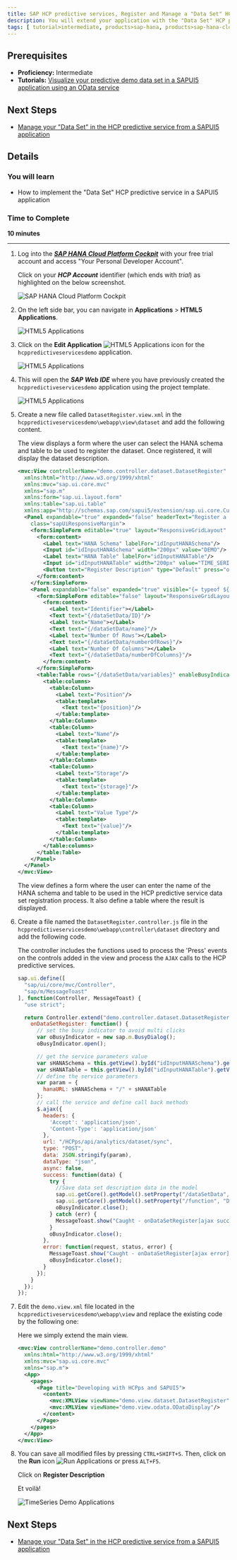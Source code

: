 ```yaml
---
title: SAP HCP predictive services, Register and Manage a "Data Set" HCP predictive service from a SAPUI5 application
description: You will extend your application with the "Data Set" HCP predictive service
tags: [ tutorial>intermediate, products>sap-hana, products>sap-hana-cloud-platform, products>sap-hana-cloud-platform-predictive-services, topic>predictive, topic>sapui5 ]
---
```


## Prerequisites
  - **Proficiency:** Intermediate
  - **Tutorials:** [Visualize your predictive demo data set in a SAPUI5 application using an  OData service](http://go.sap.com/developer/tutorials/hcpps-sapui5-odata.html)

## Next Steps
  - [Manage your "Data Set" in the HCP predictive service from a SAPUI5 application](http://go.sap.com/developer/tutorials/hcpps-sapui5-ps-dataset-manage.html)

## Details
### You will learn
  - How to implement the  "Data Set" HCP predictive service in a SAPUI5 application

### Time to Complete
  **10 minutes**

---

1. Log into the [***SAP HANA Cloud Platform Cockpit***](http://account.hanatrial.ondemand.com/cockpit) with your free trial account and access "Your Personal Developer Account".

    Click on your ***HCP Account*** identifier (which ends with *trial*) as highlighted on the below screenshot.

    ![SAP HANA Cloud Platform Cockpit](1.png)

1. On the left side bar, you can navigate in **Applications** > **HTML5 Applications**.

    ![HTML5 Applications](2.png)

1. Click on the **Edit Application** ![HTML5 Applications](3-1.png) icon for the `hcppredictiveservicesdemo` application.

    ![HTML5 Applications](3.png)

1. This will open the ***SAP Web IDE*** where you have previously created the `hcppredictiveservicesdemo` application using the project template.

    ![HTML5 Applications](4.png)

1. Create a new file called `DatasetRegister.view.xml` in the `hcppredictiveservicesdemo\webapp\view\dataset` and add the following content.

    The view displays a form where the user can select the HANA schema and table to be used to register the dataset.
    Once registered, it will display the dataset description.

    ```XML
    <mvc:View controllerName="demo.controller.dataset.DatasetRegister"
      xmlns:html="http://www.w3.org/1999/xhtml"
      xmlns:mvc="sap.ui.core.mvc"
      xmlns="sap.m"
      xmlns:form="sap.ui.layout.form"
      xmlns:table="sap.ui.table"
      xmlns:app="http://schemas.sap.com/sapui5/extension/sap.ui.core.CustomData/1">
      <Panel expandable="true" expanded="false" headerText="Register a Data Set in the HCP predictive services" width="auto"
        class="sapUiResponsiveMargin">
        <form:SimpleForm editable="true" layout="ResponsiveGridLayout" class="editableForm">
          <form:content>
            <Label text="HANA Schema" labelFor="idInputHANASchema"/>
            <Input id="idInputHANASchema" width="200px" value="DEMO"/>
            <Label text="HANA Table" labelFor="idInputHANATable"/>
            <Input id="idInputHANATable" width="200px" value="TIME_SERIES"/>
            <Button text="Register Description" type="Default" press="onDataSetRegister"/>
          </form:content>
        </form:SimpleForm>
        <Panel expandable="false" expanded="true" visible="{= typeof ${/dataSetData} !== 'undefined' &amp;&amp; ${/function} === 'DatasetRegister'}">
          <form:SimpleForm editable="false" layout="ResponsiveGridLayout" class="editableForm">
            <form:content>
              <Label text="Identifier"></Label>
              <Text text="{/dataSetData/ID}"/>
              <Label text="Name"></Label>
              <Text text="{/dataSetData/name}"/>
              <Label text="Number Of Rows"></Label>
              <Text text="{/dataSetData/numberOfRows}"/>
              <Label text="Number Of Columns"></Label>
              <Text text="{/dataSetData/numberOfColumns}"/>
            </form:content>
          </form:SimpleForm>
          <table:Table rows="{/dataSetData/variables}" enableBusyIndicator="true" selectionMode="Single" visibleRowCount="5" width="100%">
            <table:columns>
              <table:Column>
                <Label text="Position"/>
                <table:template>
                  <Text text="{position}"/>
                </table:template>
              </table:Column>
              <table:Column>
                <Label text="Name"/>
                <table:template>
                  <Text text="{name}"/>
                </table:template>
              </table:Column>
              <table:Column>
                <Label text="Storage"/>
                <table:template>
                  <Text text="{storage}"/>
                </table:template>
              </table:Column>
              <table:Column>
                <Label text="Value Type"/>
                <table:template>
                  <Text text="{value}"/>
                </table:template>
              </table:Column>
            </table:columns>
          </table:Table>
        </Panel>
      </Panel>
    </mvc:View>
    ```

    The view defines a form where the user can enter the name of the HANA schema and table to be used in the HCP predictive service data set registration process. It also define a table where the result is displayed.

1. Create a file named the `DatasetRegister.controller.js` file in the `hcppredictiveservicesdemo\webapp\controller\dataset` directory and add the following code.

    The controller includes the functions used to process the 'Press' events on the controls added in the view and process the `AJAX` calls to the HCP predictive services.

    ```JavaScript
    sap.ui.define([
      "sap/ui/core/mvc/Controller",
      "sap/m/MessageToast"
    ], function(Controller, MessageToast) {
      "use strict";

      return Controller.extend("demo.controller.dataset.DatasetRegister", {
        onDataSetRegister: function() {
          // set the busy indicator to avoid multi clicks
          var oBusyIndicator = new sap.m.BusyDialog();
          oBusyIndicator.open();

          // get the service parameters value
          var sHANASchema = this.getView().byId("idInputHANASchema").getValue();
          var sHANATable = this.getView().byId("idInputHANATable").getValue();
          // define the service parameters
          var param = {
            hanaURL: sHANASchema + "/" + sHANATable
          };
          // call the service and define call back methods
          $.ajax({
            headers: {
              'Accept': 'application/json',
              'Content-Type': 'application/json'
            },
            url: "/HCPps/api/analytics/dataset/sync",
            type: "POST",
            data: JSON.stringify(param),
            dataType: "json",
            async: false,
            success: function(data) {
              try {
                //Save data set description data in the model
                sap.ui.getCore().getModel().setProperty("/dataSetData", data);
                sap.ui.getCore().getModel().setProperty("/function", "DatasetRegister");
                oBusyIndicator.close();
              } catch (err) {
                MessageToast.show("Caught - onDataSetRegister[ajax success] :" + err.message);
              }
              oBusyIndicator.close();
            },
            error: function(request, status, error) {
              MessageToast.show("Caught - onDataSetRegister[ajax error] :" + request.responseText);
              oBusyIndicator.close();
            }
          });
        }
      });
    });
    ```

1. Edit the `demo.view.xml` file located in the `hcppredictiveservicesdemo\webapp\view` and replace the existing code by the following one:

    Here we simply extend the main view.

    ```XML
    <mvc:View controllerName="demo.controller.demo"
      xmlns:html="http://www.w3.org/1999/xhtml"
      xmlns:mvc="sap.ui.core.mvc"
      xmlns="sap.m">
      <App>
        <pages>
          <Page title="Developing with HCPps and SAPUI5">
            <content>
              <mvc:XMLView viewName="demo.view.dataset.DatasetRegister"/>
              <mvc:XMLView viewName="demo.view.odata.ODataDisplay"/>
            </content>
          </Page>
        </pages>
      </App>
    </mvc:View>
    ```

1. You can save all modified files by pressing `CTRL+SHIFT+S`. Then, click on the **Run** icon ![Run Applications](0-run.png) or press `ALT+F5`.

    Click on **Register Description**

    Et voilà!

    ![TimeSeries Demo Applications](8.png)

## Next Steps
  - [Manage your "Data Set" in the HCP predictive service from a SAPUI5 application](http://go.sap.com/developer/tutorials/hcpps-sapui5-ps-dataset-manage.html)

